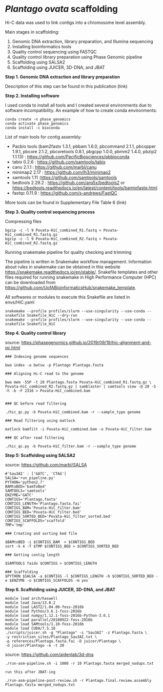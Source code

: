 # *Plantago ovata* scaffolding

Hi-C data was used to link contigs into a chromosome level assembly.

Main stages in scaffolding:

1. Genomic DNA extraction, library preparation, and Illumina sequencing
2. Installing bioinformatics tools
3. Quality control sequencing using FASTQC
4. Quality control library preparation using Phase Genomic pipeline
5. Scaffolding using SALSA2
6. Scaffolding using JUICER, 3D-DNA, and JBAT


**Step 1. Genomic DNA extraction and library preparation**

Description of this step can be found in this publication (link)

**Step 2. Installing software**

I used conda to install all tools and I created several environments due to software incompatibility.
An example of how to create conda environments:
```
conda create -n phase_genomics
conda activate phase_genomics
conda install -c bioconda   
```
List of main tools for contig assembly:
- Pacbio tools (bam2fastx 1.3.1, pbbam 1.6.0, pbcommand 2.1.1, pbcopper 1.9.1, pbcore 2.1.2, pbcoretools 0.8.1, pbgcpp 1.0.0, pbmm2 1.4.0, pbzip2 1.1.13) :   https://github.com/PacificBiosciences/pbbioconda
- tabix 0.2.6 : https://github.com/samtools/tabix
- canu 2.1.1 : https://github.com/marbl/canu 
- minimap2 2.17 : https://github.com/lh3/minimap2
- samtools 1.11 :https://github.com/samtools/samtools
- bedtools 2.29.2 : https://github.com/arq5x/bedtools2 or https://bedtools.readthedocs.io/en/latest/content/tools/bamtofastq.html
- fastqc 0.11.9 : https://github.com/s-andrews/FastQC

More tools can be found in Supplementary File Table 6 (link)

**Step 3. Quality control sequencing process**

Compressing files
```
bgzip -c -l 9 Povata-HiC_combined_R1.fastq > Povata-HiC_combined_R1.fastq.gz
bgzip -c -l 9 Povata-HiC_combined_R2.fastq > Povata-HiC_combined_R2.fastq.gz
```

Running snakemake pipeline for quality checking and trimming

The pipeline is written in Snakemake workflow management. Information about rules in snakemake can be obtained in this website https://snakemake.readthedocs.io/en/stable/. Snakefile templates and other files required for running snakemake in High Performance Computer (HPC) can be downloaded from https://github.com/UofABioinformaticsHub/snakemake_template.

All softwares or modules to execute this Snakefile are listed in envs/HiC.yaml

```
snakemake --profile profiles/slurm --use-singularity --use-conda --snakefile Snakefile_HiC --dry-run
snakemake --profile profiles/slurm --use-singularity --use-conda --snakefile Snakefile_HiC
```


**Step 4. Quality control library**

source: https://phasegenomics.github.io/2019/09/19/hic-alignment-and-qc.html
  ```
### Indexing genome sequences

bwa index -a bwtsw -p Plantago Plantago.fasta

### Aligning Hi-C read to the genome

bwa mem -5SP -t 20 Plantago.fasta Povata-HiC_combined_R1.fastq.gz \
Povata-HiC_combined_R2.fastq.gz | samblaster | samtools view -@ 20 -S -h -b -F 2316 > Povata-HiC_combined.bam


### QC before read filtering

./hic_qc.py -b Povata-HiC_combined.bam -r --sample_type genome

### Read filtering using matlock

matlock bamfilt -i Povata-HiC_combined.bam -o Povata-HiC_filter.bam

### QC after read filtering

./hic_qc.py -b Povata-HiC_filter.bam -r --sample_type genome
 ```

**Step 5: Scaffolding using SALSA2**

source: https://github.com/marbl/SALSA
 ```
 #'Sau3AI' : ['GATC', 'CTAG']
SALSA='run_pipeline.py'
PYTHON='python2.7'
BAMtoBED='bamToBed'
SAMTOOLS='samtools'
ENZYME='GATC'
CONTIGS='Plantago.fasta'
CONTIGS_LENGTH='Plantago.fasta.fai'
CONTIGS_BAM='Povata-HiC_filter.bam'
CONTIGS_BED='Povata-HiC_filter.bed'
CONTIGS_SORTED_BED='Povata-HiC_filter_sorted.bed'
CONTIGS_SCAFFOLDS='scaffold'
TMP='tmp'

### Creating and sorting bed file

$BAMtoBED -i $CONTIGS_BAM  > $CONTIGS_BED
sort -k 4 -T $TMP $CONTIGS_BED > $CONTIGS_SORTED_BED

### Getting contig length

$SAMTOOLS faidx $CONTIGS > $CONTIGS_LENGTH

### Scaffolding
$PYTHON $SALSA -a $CONTIGS -l $CONTIGS_LENGTH -b $CONTIGS_SORTED_BED -e $ENZYME -o $CONTIGS_SCAFFOLDS -m yes

```

**Step 6. Scaffolding using JUICER, 3D-DNA, and JBAT**

```
module load arch/haswell
module load Java/13.0.2
module load LASTZ/1.04.00-foss-2016b
module load Python/3.6.1-foss-2016b
module load numpy/1.12.1-foss-2016b-Python-3.6.1
module load parallel/20180922-foss-2016b
module load SAMtools/1.10-foss-2016b
module load CUDA/7.5.18
./scripts/juicer.sh -g "Plantago" -s "Sau3AI" -z Plantago.fasta \
-y restriction_sites/Plantago_Sau3AI.txt \
-p references/Plantago.fasta.fai -D juicer/Plantago \
-d juicer/Plantago -e -t 20
```

source: https://github.com/aidenlab/3d-dna
```
./run-asm-pipeline.sh -i 1000 -r 10 Plantago.fasta merged_nodups.txt

run this after JBAT-ing

./run-asm-pipeline-post-review.sh -r Plantago.final.review.assembly Plantago.fasta merged_nodups.txt
```

